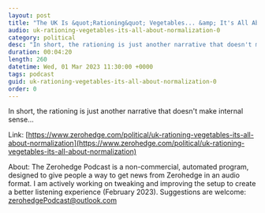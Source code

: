 ```yaml
---
layout: post
title: "The UK Is &quot;Rationing&quot; Vegetables... &amp; It's All About Normalization"
audio: uk-rationing-vegetables-its-all-about-normalization-0
category: political
desc: "In short, the rationing is just another narrative that doesn't make internal sense..."
duration: 00:04:20
length: 260
datetime: Wed, 01 Mar 2023 11:30:00 +0000
tags: podcast
guid: uk-rationing-vegetables-its-all-about-normalization-0
order: 0
---
```

In short, the rationing is just another narrative that doesn't make internal sense...

Link: [https://www.zerohedge.com/political/uk-rationing-vegetables-its-all-about-normalization](https://www.zerohedge.com/political/uk-rationing-vegetables-its-all-about-normalization)

About: The Zerohedge Podcast is a non-commercial, automated program, designed to give people a way to get news from Zerohedge in an audio format.  I am actively working on tweaking and improving the setup to create a better listening experience (February 2023).  Suggestions are welcome: [zerohedgePodcast@outlook.com](mailto:zerohedgePodcast@outlook.com)